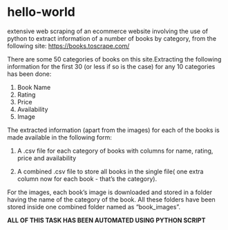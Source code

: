 # hello-world
extensive web scraping of an ecommerce website involving the use of python to extract information of a number of books by category, from the following site:
https://books.toscrape.com/

There are some 50 categories of books on this site.Extracting the following information for the first 30 (or less if so is the case) for any 10 categories has been done:
1. Book Name
2. Rating
3. Price
4. Availability
5. Image


The extracted information (apart from the images) for each of the books is made available in the following form:

1. A .csv file for each category of books with columns for name, rating, price
and availability

2. A combined .csv file to store all books in the single file( one
extra column now for each book - that’s the category).

For the images,  each book’s image is downloaded and stored in a folder having the name of the
category of the book. All these folders have been stored inside one combined folder named as
“book_images”.

**ALL OF THIS TASK HAS BEEN AUTOMATED USING PYTHON SCRIPT**
